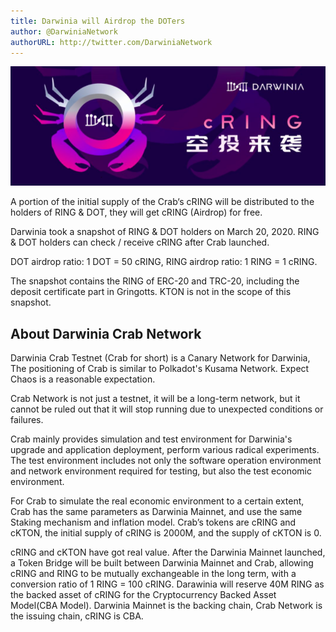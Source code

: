 ```yaml
---
title: Darwinia will Airdrop the DOTers
author: @DarwiniaNetwork
authorURL: http://twitter.com/DarwiniaNetwork
---
```


![](assets/2020-03-23-crab-airdrop-snapshot-1.png)

A portion of the initial supply of the Crab‘s cRING will be distributed to the holders of RING & DOT, they will get cRING (Airdrop) for free.

Darwinia took a snapshot of RING & DOT holders on March 20, 2020. RING & DOT holders can check / receive cRING after Crab launched.

<!--truncate-->

DOT airdrop ratio: 1 DOT = 50 cRING, RING airdrop ratio: 1 RING = 1 cRING.

The snapshot contains the RING of ERC-20 and TRC-20, including the deposit certificate part in Gringotts. KTON is not in the scope of this snapshot.

## About Darwinia Crab Network

Darwinia Crab Testnet (Crab for short) is a Canary Network for Darwinia, The positioning of Crab is similar to Polkadot's Kusama Network. Expect Chaos is a reasonable expectation.

Crab Network is not just a testnet, it will be a long-term network, but it cannot be ruled out that it will stop running due to unexpected conditions or failures.

Crab mainly provides simulation and test environment for Darwinia's upgrade and application deployment, perform various radical experiments. The test environment includes not only the software operation environment and network environment required for testing, but also the test economic environment.

For Crab to simulate the real economic environment to a certain extent, Crab has the same parameters as Darwinia Mainnet, and use the same Staking mechanism and inflation model. Crab’s tokens are cRING and cKTON, the initial supply of cRING is 2000M, and the supply of cKTON is 0.

cRING and cKTON have got real value. After the Darwinia Mainnet launched, a Token Bridge will be built between Darwinia Mainnet and Crab, allowing cRING and RING to be mutually exchangeable in the long term, with a conversion ratio of 1 RING = 100 cRING. Darawinia will reserve 40M RING as the backed asset of cRING for the Cryptocurrency Backed Asset Model(CBA Model). Darwinia Mainnet is the backing chain, Crab Network is the issuing chain, cRING is CBA.
